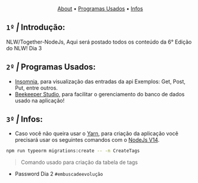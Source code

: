 <p align="center">
  <a href="#1º--introdução">About</a>
  •
  <a href="#2º--programas-usados">Programas Usados</a>
•
  <a href="#3º--infos">Infos</a>
</p>

## `1º` *|* Introdução:
 NLW/Together-NodeJs, Aqui será postado todos os conteúdo da 6° Edição do NLW! Dia 3

## `2º` *|* Programas Usados:
- [Insomnia](https://insomnia.rest/download), para visualização das entradas da api Exemplos: Get, Post, Put, entre outros.
- [Beekeeper Studio](https://www.beekeeperstudio.io/), para facilitar o gerenciamento do banco de dados usado na aplicação!

## `3º` *|* Infos: 
- Caso você não queira usar o [Yarn](https://yarnpkg.com/), para criação da aplicação você precisará usar os seguintes comandos com o [NodeJs V14](https://nodejs.org/en/).
```bash
npm run typeorm migrations:create -- -n CreateTags
```
> Comando usado para criação da tabela de tags

- Password Dia 2 `#embuscadeevolução`